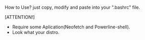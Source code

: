How to Use?
just copy, modify and paste into your ".bashrc" file.

[ATTENTION!]
- Require some Aplication(Neofetch and Powerline-shell).
- Look what your distro.
